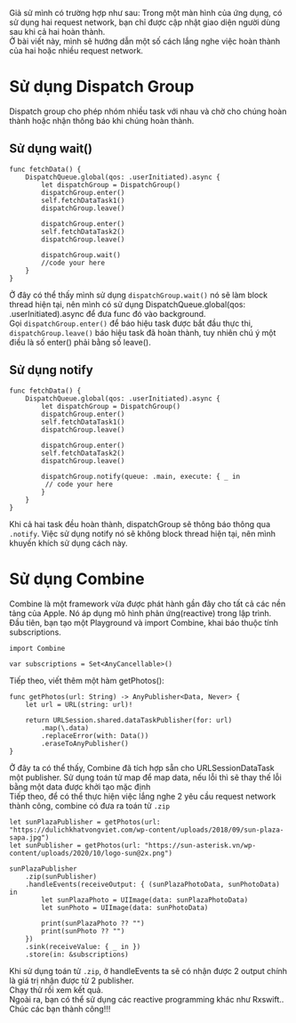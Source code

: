 Giả sử mình có trường hợp như sau: Trong một màn hình của ứng dụng,  có sử dụng hai request network, bạn chỉ được cập nhật giao diện người dùng sau khi cả hai hoàn thành. <br>
Ở bài viết này, mình sẽ hướng dẫn một số cách lắng nghe việc hoàn thành của hai hoặc nhiều request network.<br>
# Sử dụng Dispatch Group
Dispatch group cho phép nhóm nhiều task với nhau và chờ cho chúng hoàn thành hoặc nhận thông báo khi chúng hoàn thành.
## Sử dụng wait()
```
func fetchData() {
    DispatchQueue.global(qos: .userInitiated).async {
        let dispatchGroup = DispatchGroup()
        dispatchGroup.enter()
        self.fetchDataTask1()
        dispatchGroup.leave()
        
        dispatchGroup.enter()
        self.fetchDataTask2()
        dispatchGroup.leave()
        
        dispatchGroup.wait()
        //code your here
    }
}
```
Ở đây có thể thấy mình sử dụng `dispatchGroup.wait()` nó sẽ làm block thread hiện tại, nên mình có sử dụng DispatchQueue.global(qos: .userInitiated).async để đưa func đó vào background.<br>
Gọi `dispatchGroup.enter()` để báo hiệu task được bắt đầu thực thi, `dispatchGroup.leave()` báo hiệu task đã hoàn thành, tuy nhiên chú ý một điều là số enter() phải bằng số leave().<br>
## Sử dụng notify
```
func fetchData() {
    DispatchQueue.global(qos: .userInitiated).async {
        let dispatchGroup = DispatchGroup()
        dispatchGroup.enter()
        self.fetchDataTask1()
        dispatchGroup.leave()
        
        dispatchGroup.enter()
        self.fetchDataTask2()
        dispatchGroup.leave()
        
        dispatchGroup.notify(queue: .main, execute: { _ in
         // code your here
        }
    }
}
```
Khi cả hai task đều hoàn thành, dispatchGroup sẽ thông báo thông qua `.notify`. Việc sử dụng notify nó sẽ không block thread hiện tại, nên mình khuyến khích sử dụng cách này.<br>
# Sử dụng Combine
Combine là một framework vừa được phát hành gần đây cho tất cả các nền tảng của Apple. Nó áp dụng mô hình phản ứng(reactive) trong lập trình.<br>
Đầu tiên, bạn tạo một Playground và import Combine, khai báo thuộc tính subscriptions.<br>
```
import Combine

var subscriptions = Set<AnyCancellable>()
```
Tiếp theo, viết thêm một hàm getPhotos():<br>
```
func getPhotos(url: String) -> AnyPublisher<Data, Never> {
    let url = URL(string: url)!
    
    return URLSession.shared.dataTaskPublisher(for: url)
        .map(\.data)
        .replaceError(with: Data())
        .eraseToAnyPublisher()
}
```
Ở đây ta có thể thấy, Combine đã tích hợp sẵn cho URLSessionDataTask một publisher. Sử dụng toán tử map để map data, nếu lỗi thì sẽ thay thế lỗi bằng một data được khởi tạo mặc định<br>
Tiếp theo, để có thể thực hiện việc lắng nghe 2 yêu cầu request network thành công, combine có đưa ra toán tử `.zip`
```
let sunPlazaPublisher = getPhotos(url: "https://dulichkhatvongviet.com/wp-content/uploads/2018/09/sun-plaza-sapa.jpg")
let sunPublisher = getPhotos(url: "https://sun-asterisk.vn/wp-content/uploads/2020/10/logo-sun@2x.png")

sunPlazaPublisher
    .zip(sunPublisher)
    .handleEvents(receiveOutput: { (sunPlazaPhotoData, sunPhotoData) in
        let sunPlazaPhoto = UIImage(data: sunPlazaPhotoData)
        let sunPhoto = UIImage(data: sunPhotoData)
        
        print(sunPlazaPhoto ?? "")
        print(sunPhoto ?? "")
    })
    .sink(receiveValue: { _ in })
    .store(in: &subscriptions)
```
Khi sử dụng toán tử `.zip`, ở handleEvents ta sẽ có nhận được 2 output chính là giá trị nhận được từ 2 publisher.<br>
Chạy thử rồi xem kết quả.<br>
Ngoài ra, bạn có thể sử dụng các reactive programming khác như Rxswift..<br>
Chúc các bạn thành công!!!